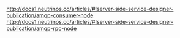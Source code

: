 <a href="http://docs1.neutrinos.co/articles/#!server-side-service-designer-publication/amqp-consumer-node" target="_blank">http://docs1.neutrinos.co/articles/#!server-side-service-designer-publication/amqp-consumer-node</a>
<a href="http://docs1.neutrinos.co/articles/#!server-side-service-designer-publication/amqp-rpc-node" target="_blank">http://docs1.neutrinos.co/articles/#!server-side-service-designer-publication/amqp-rpc-node</a>